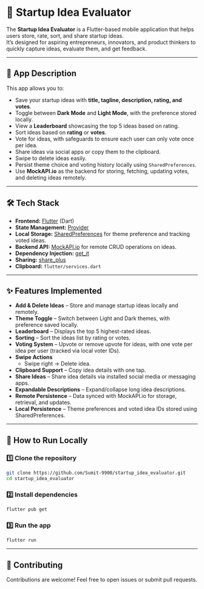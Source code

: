 # 🚀 Startup Idea Evaluator

The **Startup Idea Evaluator** is a Flutter-based mobile application that helps users store, rate, sort, and share startup ideas.  
It’s designed for aspiring entrepreneurs, innovators, and product thinkers to quickly capture ideas, evaluate them, and get feedback.

---

## 📜 App Description
This app allows you to:
- Save your startup ideas with **title, tagline, description, rating, and votes**.
- Toggle between **Dark Mode** and **Light Mode**, with the preference stored locally.
- View a **Leaderboard** showcasing the top 5 ideas based on rating.
- Sort ideas based on **rating** or **votes**.
- Vote for ideas, with safeguards to ensure each user can only vote once per idea.
- Share ideas via social apps or copy them to the clipboard.
- Swipe to delete ideas easily.
- Persist theme choice and voting history locally using `SharedPreferences`.
- Use **MockAPI.io** as the backend for storing, fetching, updating votes, and deleting ideas remotely.

---

## 🛠 Tech Stack
- **Frontend:** [Flutter](https://flutter.dev/) (Dart)
- **State Management:** [Provider](https://pub.dev/packages/provider)
- **Local Storage:** [SharedPreferences](https://pub.dev/packages/shared_preferences) for theme preference and tracking voted ideas.
- **Backend API:** [MockAPI.io](https://mockapi.io/) for remote CRUD operations on ideas.
- **Dependency Injection:** [get_it](https://pub.dev/packages/get_it)
- **Sharing:** [share_plus](https://pub.dev/packages/share_plus)
- **Clipboard:** `flutter/services.dart`

---

## ✨ Features Implemented
- **Add & Delete Ideas** – Store and manage startup ideas locally and remotely.
- **Theme Toggle** – Switch between Light and Dark themes, with preference saved locally.
- **Leaderboard** – Displays the top 5 highest-rated ideas.
- **Sorting** – Sort the ideas list by rating or votes.
- **Voting System** – Upvote or remove upvote for ideas, with one vote per idea per user (tracked via local voter IDs).
- **Swipe Actions**  
  - Swipe right → Delete idea.
- **Clipboard Support** – Copy idea details with one tap.
- **Share Ideas** – Share idea details via installed social media or messaging apps.
- **Expandable Descriptions** – Expand/collapse long idea descriptions.
- **Remote Persistence** – Data synced with MockAPI.io for storage, retrieval, and updates.
- **Local Persistence** – Theme preferences and voted idea IDs stored using SharedPreferences.

---

## 🏃 How to Run Locally

### 1️⃣ Clone the repository

```bash
git clone https://github.com/Sumit-9900/startup_idea_evaluator.git
cd startup_idea_evaluator
```

### 2️⃣ Install dependencies

```bash
flutter pub get
```

### 3️⃣ Run the app

```bash
flutter run
```

---

## 👥 Contributing

Contributions are welcome! Feel free to open issues or submit pull requests.
